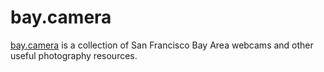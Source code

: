 # bay.camera

[bay.camera](https://bay.camera) is a collection of San Francisco Bay Area 
webcams and other useful photography resources.

